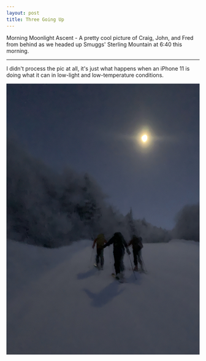 ```yaml
---
layout: post
title: Three Going Up
---
```


Morning Moonlight Ascent - A pretty cool picture of Craig, John, and Fred from behind as we headed up Smuggs' Sterling Mountain at 6:40 this morning. 

***

I didn't process the pic at all, it's just what happens when an iPhone 11 is doing what it can in low-light and low-temperature conditions.

<img src="/assets/threeup.jpg" alt="Three Up" width="800"/>

